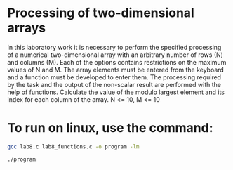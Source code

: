 # Processing of two-dimensional arrays
In this laboratory work it is necessary to perform the specified processing of a numerical two-dimensional array with an arbitrary number of rows (N) and columns (M). Each of the options contains restrictions on the maximum values of N and M. The array elements must be entered from the keyboard and a function must be developed to enter them. The processing required by the task and the output of the non-scalar result are performed with the help of functions.  Calculate the value of the modulo largest element and its index for each column of the array. N <= 10, M <= 10

# To run on linux, use the command:
```bash
gcc lab8.c lab8_functions.c -o program -lm
```
```bash
./program
```

